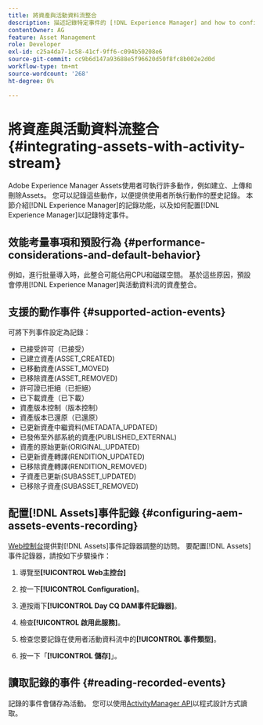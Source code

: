 ```yaml
---
title: 將資產與活動資料流整合
description: 描述記錄特定事件的 [!DNL Experience Manager] and how to configure [!DNL Experience Manager] 記錄功能。
contentOwner: AG
feature: Asset Management
role: Developer
exl-id: c25a4da7-1c58-41cf-9ff6-c094b50208e6
source-git-commit: cc9b6d147a93688e5f96620d50f8fc8b002e2d0d
workflow-type: tm+mt
source-wordcount: '268'
ht-degree: 0%

---
```


# 將資產與活動資料流整合 {#integrating-assets-with-activity-stream}

Adobe Experience Manager Assets使用者可執行許多動作，例如建立、上傳和刪除Assets。 您可以記錄這些動作，以便提供使用者所執行動作的歷史記錄。 本節介紹[!DNL Experience Manager]的記錄功能，以及如何配置[!DNL Experience Manager]以記錄特定事件。

## 效能考量事項和預設行為 {#performance-considerations-and-default-behavior}

例如，進行批量導入時，此整合可能佔用CPU和磁碟空間。 基於這些原因，預設會停用[!DNL Experience Manager]與活動資料流的資產整合。

## 支援的動作事件 {#supported-action-events}

可將下列事件設定為記錄：

* 已接受許可（已接受）
* 已建立資產(ASSET_CREATED)
* 已移動資產(ASSET_MOVED)
* 已移除資產(ASSET_REMOVED)
* 許可證已拒絕（已拒絕）
* 已下載資產（已下載）
* 資產版本控制（版本控制）
* 資產版本已還原（已還原）
* 已更新資產中繼資料(METADATA_UPDATED)
* 已發佈至外部系統的資產(PUBLISHED_EXTERNAL)
* 資產的原始更新(ORIGINAL_UPDATED)
* 已更新資產轉譯(RENDITION_UPDATED)
* 已移除資產轉譯(RENDITION_REMOVED)
* 子資產已更新(SUBASSET_UPDATED)
* 已移除子資產(SUBASSET_REMOVED)

## 配置[!DNL Assets]事件記錄 {#configuring-aem-assets-events-recording}

[Web控制台](/help/sites-deploying/configuring-osgi.md)提供對[!DNL Assets]事件記錄器調整的訪問。 要配置[!DNL Assets]事件記錄器，請按如下步驟操作：

1. 導覽至&#x200B;**[!UICONTROL Web主控台]**

1. 按一下&#x200B;**[!UICONTROL Configuration]**。

1. 連按兩下&#x200B;**[!UICONTROL Day CQ DAM事件記錄器]**。

1. 檢查&#x200B;**[!UICONTROL 啟用此服務]**。

1. 檢查您要記錄在使用者活動資料流中的&#x200B;**[!UICONTROL 事件類型]**。

1. 按一下「**[!UICONTROL 儲存]**」。

## 讀取記錄的事件 {#reading-recorded-events}

記錄的事件會儲存為活動。 您可以使用[ActivityManager API](https://helpx.adobe.com/experience-manager/6-4/sites/developing/using/reference-materials/javadoc/com/adobe/granite/activitystreams/ActivityManager.html)以程式設計方式讀取。
